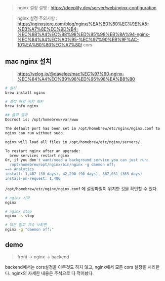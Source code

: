 > nginx 설정 설명 : https://deeplify.dev/server/web/nginx-configuration

> nginx 설정 주의사항 : https://nginxstore.com/blog/nginx/%EA%B0%80%EC%9E%A5-%EB%A7%8E%EC%9D%B4-%EC%8B%A4%EC%88%98%ED%95%98%EB%8A%94-nginx-%EC%84%A4%EC%A0%95-%EC%97%90%EB%9F%AC-10%EA%B0%80%EC%A7%80/
cors

## mac nginx 설치
> https://velog.io/@davelee/mac%EC%97%90-nginx-%EC%84%A4%EC%B9%98%ED%95%98%EA%B8%B0

```sh
# 설치
brew install nginx

# 설정 파일 위치 확인
brew info nginx

## 출력 결과
Docroot is: /opt/homebrew/var/www

The default port has been set in /opt/homebrew/etc/nginx/nginx.conf to 8080 so that
nginx can run without sudo.

nginx will load all files in /opt/homebrew/etc/nginx/servers/.

To restart nginx after an upgrade:
  brew services restart nginx
Or, if you don't want/need a background service you can just run:
  /opt/homebrew/opt/nginx/bin/nginx -g daemon off;
==> Analytics
install: 1,407 (30 days), 42,290 (90 days), 387,031 (365 days)
install-on-request: 1,406
```
`/opt/homebrew/etc/nginx/nginx.conf` 에 설정파일이 위치한 것을 확인할 수 있다.

```sh
# nginx 시작 
nginx

# nginx stop
nginx -s stop

# 데몬 말고 계속 보려면
nginx -g "daemon off;"
```

## demo
> front -> nginx -> backend

backend에서는 cors설정을 아무것도 하지 않고, nginx에서 모든 cors 설정을 처리한다.
nginx의 자세한 내용은 주석으로 다 적어놨다.
